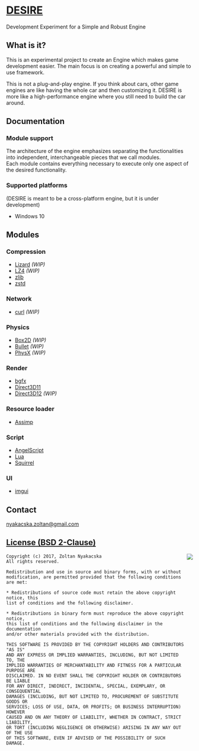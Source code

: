 [DESIRE](https://github.com/nyaki-HUN/DESIRE)
=============================================

Development Experiment for a Simple and Robust Engine

What is it?
-----------
This is an experimental project to create an Engine which makes game development easier.
The main focus is on creating a powerful and simple to use framework.

This is not a plug-and-play engine. If you think about cars, other game engines are like having the whole car and then customizing it. DESIRE is more like a high-performance engine where you still need to build the car around.  

Documentation
-------------

### Module support
The architecture of the engine emphasizes separating the functionalities into independent, interchangeable pieces that we call modules.  
Each module contains everything necessary to execute only one aspect of the desired functionality.

### Supported platforms

(DESIRE is meant to be a cross-platform engine, but it is under development)

 * Windows 10

Modules
-------

### Compression

 * [Lizard](https://github.com/inikep/lizard) *(WIP)*
 * [LZ4](https://lz4.github.io/lz4) *(WIP)*
 * [zlib](https://www.zlib.net)
 * [zstd](https://facebook.github.io/zstd)

### Network
 * [curl](https://curl.haxx.se/) *(WIP)*

### Physics

* [Box2D](https://box2d.org) *(WIP)*
* [Bullet](https://bulletphysics.org) *(WIP)*
* [PhysX](https://developer.nvidia.com/physx-sdk) *(WIP)*

### Render

 * [bgfx](https://bkaradzic.github.io/bgfx)
 * [Direct3D11](https://docs.microsoft.com/en-us/windows/desktop/direct3d11/atoc-dx-graphics-direct3d-11)
 * [Direct3D12](https://docs.microsoft.com/en-us/windows/desktop/direct3d12/direct3d-12-graphics) *(WIP)*

### Resource loader

 * [Assimp](http://www.assimp.org)

### Script

 * [AngelScript](http://www.angelcode.com/angelscript)
 * [Lua](https://www.lua.org)
 * [Squirrel](http://www.squirrel-lang.org)

### UI

 * [imgui](https://github.com/ocornut/imgui)

Contact
-------

nyakacska.zoltan@gmail.com

[License (BSD 2-Clause)](../master/LICENSE)
-------------------------------------------

<a href="http://opensource.org/licenses/BSD-2-Clause" target="_blank">
<img align="right" src="http://opensource.org/trademarks/opensource/OSI-Approved-License-100x137.png">
</a>

	Copyright (c) 2017, Zoltan Nyakacska
	All rights reserved.
	
	Redistribution and use in source and binary forms, with or without
	modification, are permitted provided that the following conditions are met:
	
	* Redistributions of source code must retain the above copyright notice, this
	list of conditions and the following disclaimer.
	
	* Redistributions in binary form must reproduce the above copyright notice,
	this list of conditions and the following disclaimer in the documentation
	and/or other materials provided with the distribution.
	
	THIS SOFTWARE IS PROVIDED BY THE COPYRIGHT HOLDERS AND CONTRIBUTORS "AS IS"
	AND ANY EXPRESS OR IMPLIED WARRANTIES, INCLUDING, BUT NOT LIMITED TO, THE
	IMPLIED WARRANTIES OF MERCHANTABILITY AND FITNESS FOR A PARTICULAR PURPOSE ARE
	DISCLAIMED. IN NO EVENT SHALL THE COPYRIGHT HOLDER OR CONTRIBUTORS BE LIABLE
	FOR ANY DIRECT, INDIRECT, INCIDENTAL, SPECIAL, EXEMPLARY, OR CONSEQUENTIAL
	DAMAGES (INCLUDING, BUT NOT LIMITED TO, PROCUREMENT OF SUBSTITUTE GOODS OR
	SERVICES; LOSS OF USE, DATA, OR PROFITS; OR BUSINESS INTERRUPTION) HOWEVER
	CAUSED AND ON ANY THEORY OF LIABILITY, WHETHER IN CONTRACT, STRICT LIABILITY,
	OR TORT (INCLUDING NEGLIGENCE OR OTHERWISE) ARISING IN ANY WAY OUT OF THE USE
	OF THIS SOFTWARE, EVEN IF ADVISED OF THE POSSIBILITY OF SUCH DAMAGE.
